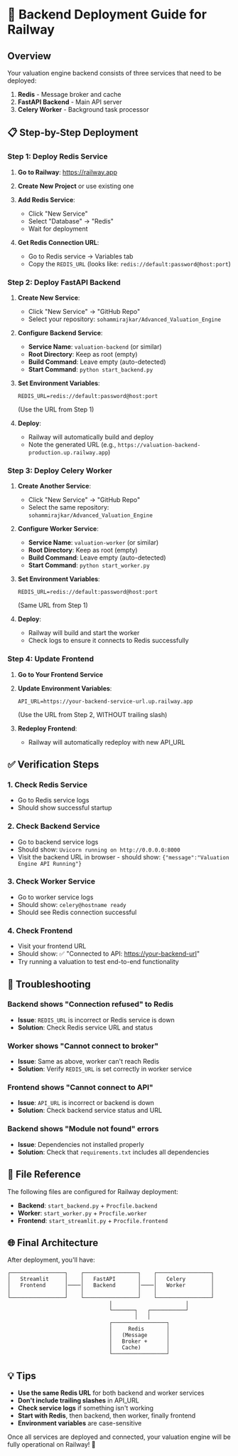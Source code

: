 # 🚀 Backend Deployment Guide for Railway

## Overview

Your valuation engine backend consists of three services that need to be deployed:

1. **Redis** - Message broker and cache
2. **FastAPI Backend** - Main API server
3. **Celery Worker** - Background task processor

## 📋 Step-by-Step Deployment

### Step 1: Deploy Redis Service

1. **Go to Railway**: <https://railway.app>
2. **Create New Project** or use existing one
3. **Add Redis Service**:
   - Click "New Service"
   - Select "Database" → "Redis"
   - Wait for deployment

4. **Get Redis Connection URL**:
   - Go to Redis service → Variables tab
   - Copy the `REDIS_URL` (looks like: `redis://default:password@host:port`)

### Step 2: Deploy FastAPI Backend

1. **Create New Service**:
   - Click "New Service" → "GitHub Repo"
   - Select your repository: `sohammirajkar/Advanced_Valuation_Engine`

2. **Configure Backend Service**:
   - **Service Name**: `valuation-backend` (or similar)
   - **Root Directory**: Keep as root (empty)
   - **Build Command**: Leave empty (auto-detected)
   - **Start Command**: `python start_backend.py`

3. **Set Environment Variables**:

   ```
   REDIS_URL=redis://default:password@host:port
   ```

   (Use the URL from Step 1)

4. **Deploy**:
   - Railway will automatically build and deploy
   - Note the generated URL (e.g., `https://valuation-backend-production.up.railway.app`)

### Step 3: Deploy Celery Worker

1. **Create Another Service**:
   - Click "New Service" → "GitHub Repo"
   - Select the same repository: `sohammirajkar/Advanced_Valuation_Engine`

2. **Configure Worker Service**:
   - **Service Name**: `valuation-worker` (or similar)
   - **Root Directory**: Keep as root (empty)
   - **Build Command**: Leave empty (auto-detected)
   - **Start Command**: `python start_worker.py`

3. **Set Environment Variables**:

   ```
   REDIS_URL=redis://default:password@host:port
   ```

   (Same URL from Step 1)

4. **Deploy**:
   - Railway will build and start the worker
   - Check logs to ensure it connects to Redis successfully

### Step 4: Update Frontend

1. **Go to Your Frontend Service**
2. **Update Environment Variables**:

   ```
   API_URL=https://your-backend-service-url.up.railway.app
   ```

   (Use the URL from Step 2, WITHOUT trailing slash)

3. **Redeploy Frontend**:
   - Railway will automatically redeploy with new API_URL

## ✅ Verification Steps

### 1. Check Redis Service

- Go to Redis service logs
- Should show successful startup

### 2. Check Backend Service  

- Go to backend service logs
- Should show: `Uvicorn running on http://0.0.0.0:8000`
- Visit the backend URL in browser - should show: `{"message":"Valuation Engine API Running"}`

### 3. Check Worker Service

- Go to worker service logs  
- Should show: `celery@hostname ready`
- Should see Redis connection successful

### 4. Check Frontend

- Visit your frontend URL
- Should show: ✅ "Connected to API: <https://your-backend-url>"
- Try running a valuation to test end-to-end functionality

## 🔧 Troubleshooting

### Backend shows "Connection refused" to Redis

- **Issue**: `REDIS_URL` is incorrect or Redis service is down
- **Solution**: Check Redis service URL and status

### Worker shows "Cannot connect to broker"

- **Issue**: Same as above, worker can't reach Redis
- **Solution**: Verify `REDIS_URL` is set correctly in worker service

### Frontend shows "Cannot connect to API"

- **Issue**: `API_URL` is incorrect or backend is down
- **Solution**: Check backend service status and URL

### Backend shows "Module not found" errors

- **Issue**: Dependencies not installed properly
- **Solution**: Check that `requirements.txt` includes all dependencies

## 📁 File Reference

The following files are configured for Railway deployment:

- **Backend**: `start_backend.py` + `Procfile.backend`
- **Worker**: `start_worker.py` + `Procfile.worker`  
- **Frontend**: `start_streamlit.py` + `Procfile.frontend`

## 🌐 Final Architecture

After deployment, you'll have:

```
┌─────────────────┐    ┌─────────────────┐    ┌─────────────────┐
│   Streamlit     │    │   FastAPI       │    │   Celery        │
│   Frontend      │────│   Backend       │────│   Worker        │
│                 │    │                 │    │                 │
└─────────────────┘    └─────────────────┘    └─────────────────┘
                                │                       │
                                └───────┐   ┌───────────┘
                                        │   │
                                ┌─────────────────┐
                                │     Redis       │
                                │   (Message      │
                                │   Broker +      │
                                │   Cache)        │
                                └─────────────────┘
```

## 💡 Tips

- **Use the same Redis URL** for both backend and worker services
- **Don't include trailing slashes** in API_URL
- **Check service logs** if something isn't working
- **Start with Redis**, then backend, then worker, finally frontend
- **Environment variables** are case-sensitive

Once all services are deployed and connected, your valuation engine will be fully operational on Railway! 🎉
